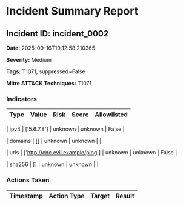 # Incident Summary Report

## Incident ID: incident_0002

**Date:** 2025-09-16T19:12:58.210365

**Severity:** Medium

**Tags:** T1071, suppressed=False

**Mitre ATT&CK Techniques:** T1071

### Indicators
| Type | Value | Risk | Score | Allowlisted |
| ---- | ----- | ---- | ----- | ------------ |

| ipv4 | ['5.6.7.8'] | unknown | unknown | False |

| domains | [] | unknown | unknown |  |

| urls | ['http://cnc.evil.example/ping'] | unknown | unknown | False |

| sha256 | [] | unknown | unknown |  |


### Actions Taken
| Timestamp | Action Type | Target | Result |
| --------- | ----------- | ------ | ------ |
